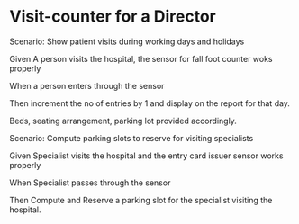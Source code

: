 # Visit-counter for a Director

Scenario: Show patient visits during working days and holidays

  Given A person visits the hospital, the sensor for fall foot counter woks properly

  When a person enters through the sensor

  Then increment the no of entries by 1 and display on the report for that day.
  
  Beds, seating arrangement, parking lot provided accordingly.

Scenario: Compute parking slots to reserve for visiting specialists

  Given Specialist visits the hospital and the entry card issuer sensor works properly

  When Specialist passes through the sensor

  Then Compute and Reserve a parking slot for the specialist visiting the hospital.
